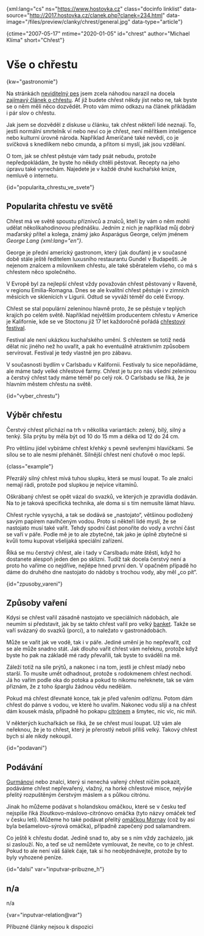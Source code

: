 
{xml:lang="cs" ns="https://www.hostovka.cz" class="docinfo linklist" data-source="http://2017.hostovka.cz/clanek.php?clanek=234.html" data-image="/files/preview/clanky/chrest/general.jpg" data-type="article"}

{ctime="2007-05-17" mtime="2020-01-05" id="chrest" author="Michael Klíma" short="Chřest"}

# Vše o chřestu

<!-- generated attribute kw by user_udpatekw.sh on 2020-05-07, do not edit -->

{kw="gastronomie"}

Na stránkách [neviditelný pes][1] jsem zcela náhodou narazil na docela [zajímavý článek o chřestu][2]. Ať již budete chřest někdy jíst nebo ne, tak byste se o něm měli něco dozvědět. Proto vám mimo odkazu na článek přikládám i pár slov o chřestu.

Jak jsem se dozvěděl z diskuse u článku, tak chřest někteří lidé neznají. To, jestli normální smrtelník ví nebo neví co je chřest, není měřítkem inteligence nebo kulturní úrovně národa. Například Američané také nevědí, co je svíčková s knedlíkem nebo cmunda, a přitom si myslí, jak jsou vzdělaní.

O tom, jak se chřest pěstuje vám tady psát nebudu, protože nepředpokládám, že byste ho někdy chtěli pěstovat. Recepty na jeho úpravu také vynechám. Najedete je v každé druhé kuchařské knize, nemluvě o internetu.

{id="popularita\_chrestu\_ve_svete"}

## Popularita chřestu ve světě

Chřest má ve světě spoustu příznivců a znalců, kteří by vám o něm mohli udělat několikahodinovou přednášku. Jedním z nich je například můj dobrý maďarský přítel a kolega, známý jako Asparágus George, celým jménem _George Lang {xml:lang="en"}_.

George je přední americký gastronom, který (jak doufám) je v současné době stále ještě ředitelem luxusního restaurantu Gundel v Budapešti. Je nejenom znalcem a milovníkem chřestu, ale také sběratelem všeho, co má s chřestem něco společného.

V Evropě byl za nejlepší chřest vždy považován chřest pěstovaný v Raveně, v regionu Emilia-Romagna. Dnes se ale kvalitní chřest pěstuje i v zimních měsících ve sklenících v Ligurii. Odtud se vyváží téměř do celé Evropy.

Chřest se stal populární zeleninou hlavně proto, že se pěstuje v teplých krajích po celém světě. Například největším producentem chřestu v Americe je Kalifornie, kde se ve Stoctonu již 17 let každoročně pořádá [chřestový festival][3].

Festival ale není ukázkou kuchařského umění. S chřestem se totiž nedá dělat nic jiného než ho uvařit, a pak ho eventuálně atraktivním způsobem servírovat. Festival je tedy vlastně jen pro zábavu.

V současnosti bydlím v Carlsbadu v Kalifornii. Festivaly tu sice nepořádáme, ale máme tady velké chřestové farmy. Chřest je tu pro nás všední zeleninou a čerstvý chřest tady máme téměř po celý rok. O Carlsbadu se říká, že je hlavním městem chřestu na světě.

{id="vyber_chrestu"}

## Výběr chřestu

Čerstvý chřest přichází na trh v několika variantách: zelený, bílý, silný a tenký. Síla prýtu by měla být od 10 do 15 mm a délka od 12 do 24 cm.

Pro většinu jídel vybíráme chřest křehký s pevně sevřenými hlavičkami. Se sílou se to ale nesmí přehánět. Silnější chřest není chuťově o moc lepší.

{class="example"}

Přezrálý silný chřest mívá tuhou slupku, která se musí loupat. To ale znalci nemají rádi, protože pod slupkou je nejvíce vitamínů.

Oškrábaný chřest se opět vázal do svazků, ve kterých je zpravidla dodáván. Na to je taková specifická technika, ale doma si s tím nemusíte lámat hlavu.

Chřest rychle vysychá, a tak se dodává se „nastojato“, většinou podložený savým papírem navlhčeným vodou. Proto si někteří lidé myslí, že se nastojato musí také vařit. Tehdy spodní část ponoříte do vody a vrchní část se vaří v páře. Podle mě je to ale zbytečné, tak jako je úplně zbytečné si kvůli tomu kupovat všelijaká speciální zařízení.

Říká se mu čerstvý chřest, ale i tady v Carslbadu máte štěstí, když ho dostanete alespoň jeden den po sklizni. Tudíž tak docela čerstvý není a proto ho vaříme co nejdříve, nejlépe hned první den. V opačném případě ho dáme do druhého dne nastojato do nádoby s trochou vody, aby měl „co pít“.

{id="zpusoby_vareni"}

## Způsoby vaření

Kdysi se chřest vařil zásadně nastojato ve speciálních nádobách, ale neumím si představit, jak by se takto chřest vařil pro velký [banket][4]. Takže se vaří svázaný do svazků (porcí), a to naležato v gastronádobách.

Může se vařit jak ve vodě, tak i v páře. Jediné umění je ho nepřevařit, což se ale může snadno stát. Jak dlouho vařit chřest vám neřeknu, protože když byste ho pak na základě mé rady převařili, tak byste to sváděli na mě.

Záleží totiž na síle prýtů, a nakonec i na tom, jestli je chřest mladý nebo starší. To musíte umět odhadnout, protože s rodokmenem chřest nechodí. Já ho vařím podle oka do potoka a pokud to nikomu neřeknete, tak se vám přiznám, že z toho šparglu žádnou vědu nedělám.

Pokud má chřest dřevnaté konce, tak je před vařením odříznu. Potom dám chřest do pánve s vodou, ve které ho uvařím. Nakonec vodu sliji a na chřest dám kousek másla, případně ho pokapu [citrónem][5] a šmytec, nic víc, nic míň.

V některých kuchařkách se říká, že se chřest musí loupat. Už vám ale neřeknou, že je to chřest, který je přerostlý neboli příliš velký. Takový chřest bych si ale nikdy nekoupil.

{id="podavani"}

## Podávání

[Gurmánovi][6] nebo znalci, který si nenechá vařený chřest ničím pokazit, podáváme chřest nepřevařený, vlažný, na horké chřestové misce, nejvýše přelitý rozpuštěným čerstvým máslem a s půlkou citrónu.

Jinak ho můžeme podávat s holandskou omáčkou, které se v česku teď nejspíše říká žloutkovo-máslovo-citrónovo omáčka (tyto názvy omáček teď v česku letí). Můžeme ho také podávat přelitý [omáčkou Mornay][7] (což by asi byla bešamelovo-sýrová omáčka), případně zapečený pod salamandrem.

Co ještě k chřestu dodat. Jedině snad to, aby se s ním vždy zacházelo, jak si zaslouží. No, a teď se už nemůžete vymlouvat, že nevíte, co to je chřest. Pokud to ale není váš šálek čaje, tak si ho neobjednávejte, protože by to byly vyhozené peníze.

{id="dalsi" var="inputvar-pribuzne_h"}

## n/a

n/a

{var="inputvar-relation@var"}

Příbuzné články nejsou k dispozici

 [1]: https://neviditelnypes.lidovky.cz
 [2]: https://neviditelnypes.lidovky.cz/spolecnost/spolecnost-ceske-nechresteni.A070515_214413_p_spolecnost_wag
 [3]: https://www.visitstockton.org/events/san-joaquin-asparagus-festival/
 [4]: banket
 [5]: citrony
 [6]: gastronomove#gurman
 [7]: besamel#syrova_omacka_mornay

